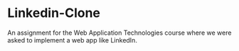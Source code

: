 # Linkedin-Clone
An assignment for the Web Application Technologies course where we were asked to implement a web app like LinkedIn.
